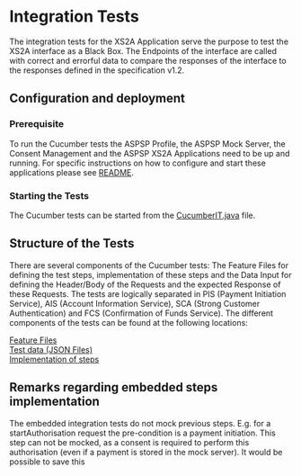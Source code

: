 #  Integration Tests

The integration tests for the XS2A Application serve the purpose to test the XS2A interface as a Black Box. The Endpoints 
of the interface are called with correct and errorful data to compare the responses of the interface to the
responses defined in the specification v1.2.


## Configuration and deployment

### Prerequisite
To run the Cucumber tests the ASPSP Profile, the ASPSP Mock Server, the Consent Management and the ASPSP XS2A Applications
need to be up and running. For specific instructions on how to configure and start these applications please see 
[README](../README.md).

### Starting the Tests
The Cucumber tests can be started from the [CucumberIT.java](./src/test/java/de/adorsys/aspsp/xs2a/integtest/CucumberIT.java) file. 

## Structure of the Tests

There are several components of the Cucumber tests: The Feature Files for defining the test steps, implementation of these 
steps and the Data Input for defining the Header/Body of the Requests and the expected Response of these Requests. 
The tests are logically separated in PIS (Payment Initiation Service), AIS (Account Information Service), 
SCA (Strong Customer Authentication) and FCS (Confirmation of Funds Service). The different components of the tests can 
be found at the following locations:

[Feature Files](./src/test/resources/features)  
[Test data (JSON Files)](./integration-tests/src/test/resources/data-input)  
[Implementation of steps](./src/test/java/de/adorsys/aspsp/xs2a/integtest/stepdefinitions/pis) 

## Remarks regarding embedded steps implementation

The embedded integration tests do not mock previous steps. E.g. for a startAuthorisation
request the pre-condition is a payment initiation. This step can not be mocked, as a consent is 
required to perform this authorisation (even if a payment is stored in the mock server). It would be 
possible to save this 
